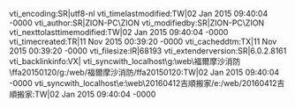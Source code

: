 vti_encoding:SR|utf8-nl
vti_timelastmodified:TW|02 Jan 2015 09:40:04 -0000
vti_author:SR|ZION-PC\\ZION
vti_modifiedby:SR|ZION-PC\\ZION
vti_nexttolasttimemodified:TW|02 Jan 2015 09:40:04 -0000
vti_timecreated:TR|11 Nov 2015 00:39:20 -0000
vti_cacheddtm:TX|11 Nov 2015 00:39:20 -0000
vti_filesize:IR|68193
vti_extenderversion:SR|6.0.2.8161
vti_backlinkinfo:VX|
vti_syncwith_localhost\\g\:\\web\\福爾摩沙消防\\ffa20150120/g\:/web/福爾摩沙消防/ffa20150120:TW|02 Jan 2015 09:40:04 -0000
vti_syncwith_localhost\\e\:\\web\\20160412吉順搬家/e\:/web/20160412吉順搬家:TW|02 Jan 2015 09:40:04 -0000
